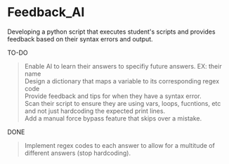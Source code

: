 # Feedback_AI
Developing a python script that executes student's scripts and provides feedback based on their syntax errors and output.

TO-DO
  >Enable AI to learn their answers to specifiy future answers. EX: their name \
  Design a dictionary that maps a variable to its corresponding regex code \
  Provide feedback and tips for when they have a syntax error. \
  Scan their script to ensure they are using vars, loops, fucntions, etc and not just hardcoding the expected print lines. \
  Add a manual force bypass feature that skips over a mistake.

DONE
>Implement regex codes to each answer to allow for a multitude of different answers (stop hardcoding).
